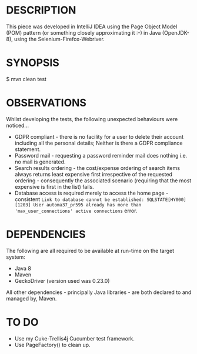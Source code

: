 # DESCRIPTION

This piece was developed in IntelliJ IDEA using the Page Object Model (POM) pattern (or something closely approximating it :-) in Java (OpenJDK-8), using the Selenium-Firefox-Webriver. 

# SYNOPSIS

   $ mvn clean test

# OBSERVATIONS

Whilst developing the tests, the following unexpected behaviours were noticed...

* GDPR compliant - there is no facility for a user to delete their account including all the personal details; Neither is there a GDPR compliance statement.
* Password mail - requesting a password reminder mail does nothing i.e. no mail is generated.
* Search results ordering - the cost/expense ordering of search items always returns least expensive first irrespective of the requested ordering - consequently the associated scenario (requiring that the most expensive is first in the list) fails.
* Database access is required merely to access the home page - consistent ```Link to database cannot be established: SQLSTATE[HY000] [1203] User automa37_pr595 already has more than 'max_user_connections' active connections``` error.

# DEPENDENCIES

The following are all required to be available at run-time on the target system:

* Java 8
* Maven
* GeckoDriver (version used was 0.23.0)

All other dependencies - principally Java libraries - are both declared to and managed by, Maven.

# TO DO

* Use my Cuke-Trellis4j Cucumber test framework.
* Use PageFactory() to clean up.
